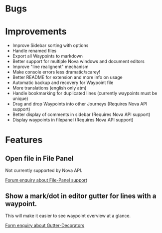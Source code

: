 # Bugs

# Improvements

- Improve Sidebar sorting with options
- Handle renamed files
- Export all Waypoints to markdown
- Better support for multiple Nova windows and document editors
- Improve "line realignent" mechanism
- Make console errors less dramatic/scarey!
- Better README for extension and more info on usage
- Automatic backup and recovery for Waypoint file
- More translations (english only atm)
- Handle bookmarking for duplicated lines (currently waypoints must be unique)
- Drag and drop Waypoints into other Journeys (Requires Nova API support)
- Better display of comments in sidebar (Requires Nova API support)
- Display waypoints in filepanel (Requires Nova API support)

# Features

## Open file in File Panel

Not currently supported by Nova API.

[Forum enquiry about File-Panel support](https://devforum.nova.app/t/showinfilepanel-instead-of-showinfinder/736)


## Show a mark/dot in editor gutter for lines with a waypoint.

This will make it easier to see waypoint overview at a glance.

[Form enquiry about Gutter-Decorators](https://devforum.nova.app/t/advice-on-outputting-marks-symbols-to-the-editor-gutter/729)